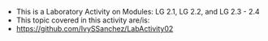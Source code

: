 - This is a Laboratory Activity on Modules: LG 2.1, LG 2.2, and LG 2.3 - 2.4
- This topic covered in this activity are/is:
- https://github.com/IvySSanchez/LabActivity02

